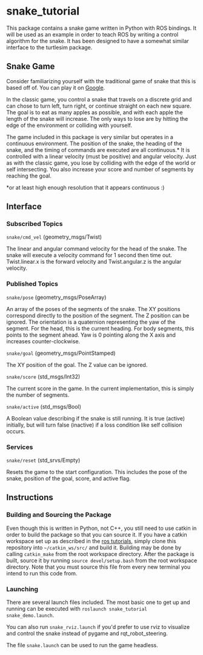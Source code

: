 # snake_tutorial

This package contains a snake game written in Python with ROS bindings.
It will be used as an example in order to teach ROS by writing a control
algorithm for the snake. It has been designed to have a somewhat similar
interface to the turtlesim package.

## Snake Game
Consider familiarizing yourself with the traditional game of snake that this is
based off of. You can play it on [Google](https://www.google.com/search?q=play+snake).

In the classic game, you control a snake that travels on a discrete grid and
can chose to turn left, turn right, or continue straight on each new square.
The goal is to eat as many apples as possible, and with each apple the length of
the snake will increase. The only ways to lose are by hitting the edge of the
environment or colliding with yourself.

The game included in this package is very similar but operates in a continuous
environment. The position of the snake, the heading of the snake, and the timing
of commands are executed are all continuous.\* It is controlled with a linear
velocity (must be positive) and angular velocity. Just as with the classic game,
you lose by colliding with the edge of the world or self intersecting. You also
increase your score and number of segments by reaching the goal.

\*or at least high enough resolution that it appears continuous :)

## Interface
### Subscribed Topics
`snake/cmd_vel` (geometry_msgs/Twist)

The linear and angular command velocity for the head of the snake. The snake
will execute a velocity command for 1 second then time out. Twist.linear.x is
the forward velocity and Twist.angular.z is the angular velocity.

### Published Topics
`snake/pose` (geometry_msgs/PoseArray)

An array of the poses of the segments of the snake. The XY positions correspond
directly to the position of the segment. The Z position can be ignored. The
orientation is a quaternion representing the yaw of the segment. For the head,
this is the current heading. For body segments, this points to the segment
ahead. Yaw is 0 pointing along the X axis and increases counter-clockwise.

`snake/goal` (geometry_msgs/PointStamped)

The XY position of the goal. The Z value can be ignored.

`snake/score` (std_msgs/Int32)

The current score in the game. In the current implementation, this is simply
the number of segments.

`snake/active` (std_msgs/Bool)

A Boolean value describing if the snake is still running.
It is true (active) initially, but will turn false (inactive) if a loss
condition like self collision occurs.

### Services
`snake/reset` (std_srvs/Empty)

Resets the game to the start configuration. This includes the pose of the
snake, position of the goal, score, and active flag.

## Instructions

### Building and Sourcing the Package
Even though this is written in Python, not C++, you still need to use catkin
in order to build the package so that you can source it. If you have a catkin
workspace set up as described in the [ros tutorials](http://wiki.ros.org/catkin/Tutorials/create_a_workspace),
simply clone this repository into `~/catkin_ws/src/` and build it. Building may
be done by calling `catkin_make` from the root workspace directory. After the
package is built, source it by running `source devel/setup.bash` from the root
workspace directory. Note that you must source this file from every new terminal
you intend to run this code from.

### Launching
There are several launch files included. The most basic one to get up and running
can be executed with `roslaunch snake_tutorial snake_demo.launch`.

You can also run `snake_rviz.launch` if you'd prefer to use rviz to visualize
and control the snake instead of pygame and rqt_robot_steering.

The file `snake.launch` can be used to run the game headless.
